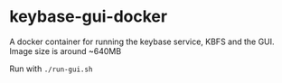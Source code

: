 # keybase-gui-docker
A docker container for running the keybase service, KBFS and the GUI. Image size is around ~640MB

Run with `./run-gui.sh`
